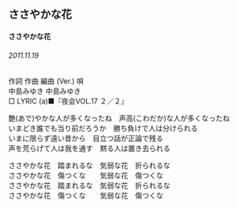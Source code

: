 ## ささやかな花
#### ささやかな花
###### 2011.11.19

作詞  作曲  編曲 (Ver.)   唄   
中島みゆき   中島みゆき           
□ LYRIC (a)■『夜会VOL.17 ２／２』   
   
   
艶(あで)やかな人が多くなったね　声高(こわだか)な人が多くなったね   
いまどき誰でも当り前だろうか　勝ち負けで人は分けられる   
いまに限らず遠い昔から　目立つ話が正論で残る   
声を荒らげて人は我を通す　黙る人は置き去られる   
   
ささやかな花　踏まれるな　気弱な花　折られるな   
ささやかな花　傷つくな　　気弱な花　傷つくな   
ささやかな花　踏まれるな　気弱な花　折られるな   
ささやかな花　傷つくな　　気弱な花　傷つくな   